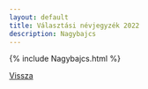 ```yaml
---
layout: default
title: Választási névjegyzék 2022
description: Nagybajcs
---
```


{% include Nagybajcs.html %}

[Vissza](./)